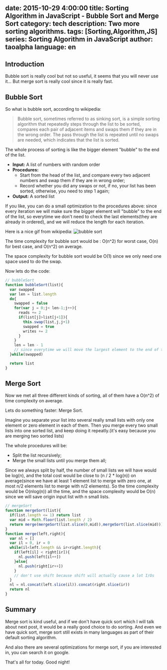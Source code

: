 date: 2015-10-29 4:00:00
title: Sorting Algorithm in JavaScript - Bubble Sort and Merge Sort
category: tech 
description: Two more sorting algorithms.
tags: [Sorting,Algorithm,JS] 
series: Sorting Algorithm in JavaScript
author: taoalpha
language: en
---

## Introduction

Bubble sort is really cool but not so useful, it seems that you will never use it... But merge sort is really cool since it is really fast.

## Bubble Sort

So what is bubble sort, according to wikipedia:

> Bubble sort, sometimes referred to as sinking sort, is a simple sorting algorithm that repeatedly steps through the list to be sorted, compares each pair of adjacent items and swaps them if they are in the wrong order. The pass through the list is repeated until no swaps are needed, which indicates that the list is sorted. 

The whole process of sorting is like the bigger element "bubble" to the end of the list.

- **Input:** A list of numbers with random order
- **Procedures:**
  - Start from the head of the list, and compare every two adjacent numbers and swap them if they are in wrong order;
  - Record whether you did any swaps or not, if no, your list has been sorted, otherwise, you need to step 1 again;
- **Output:** A sorted list

If you like, you can do a small optimization to the procedures above: since every iteration we will make sure the bigger element will "bubble" to the end of the list, so everytime we don't need to check the last elements(they are already in ordered), and we will reduce the length for each iteration.

Here is a nice gif from wikipedia: ![bubble sort](https://upload.wikimedia.org/wikipedia/commons/c/c8/Bubble-sort-example-300px.gif)

The time complexity for bubble sort would be : O(n^2) for worst case, O(n) for best case, and O(n^2) on average.

The space complexity for bubble sort would be O(1) since we only need one space used to do the swap.


Now lets do the code:

``` javascript
// bubbleSort
function bubbleSort(list){
  var swapped
  var len = list.length
  do{
    swapped = false
    for(var j = 0;j< len-1;j++){
      reads += 2
      if(list[j]>list[j+1]){
        this.swap(list,j,j+1)
        swapped = true
        writes += 2
      }
    }
    len = len - 1
    // since everytime we will move the largest element to the end of the list, we can reduce the number of iteration without considering the last element every iteration
  }while(swapped)

  return list
}
```

## Merge Sort

Now we met all three different kinds of sorting, all of them have a O(n^2) of time complexity on average.

Lets do something faster: Merge Sort.

Imagine you separate your list into several really small lists with only one element or zero element in each of them. Then you merge every two small lists into one sorted list, and keep doing it repeatly.(it's easy because you are merging two sorted lists)


The whole procedures will be:

- Split the list recursively;
- Merge the small lists until you merge them all;

Since we always split by half, the number of small lists we will have would be log(n), and the total cost would be close to (n / 2 * log(n)) on average(since we have at least 1 element list to merge with zero one, at most n/2 elements list to merge with n/2 elements). So the time complexity would be O(nlog(n)) all the time, and the space complexity would be O(n) since we will save origin input list with n small lists.

``` javascript
// mergeSort
function mergeSort(list){
  if(list.length <= 1) return list
  var mid = Math.floor(list.length / 2)
  return merge(mergeSort(list.slice(0,mid)),mergeSort(list.slice(mid)))
}
function merge(left,right){
  var nl = []
  var il = 0, ir = 0
  while(il<left.length && ir<right.length){
    if(left[il] < right[ir]){
      nl.push(left[il++])
    }else{
      nl.push(right[ir++])
    }
    // don't use shift because shift will actually cause a lot I/Os 
  }
  nl = nl.concat(left.slice(il)).concat(right.slice(ir))
  return nl
}
```

## Summary

Merge sort is kind useful, and if we don't have quick sort which I will talk about next post, it would be a really good choice to do sorting. And even we have quick sort, merge sort still exists in many languages as part of their default sorting algorithm.

And also there are several optimizations for merge sort, if you are interested in, you can search it on google.

That's all for today. Good night!
